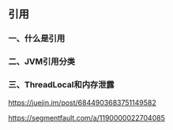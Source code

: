 ## 引用

### 一、什么是引用

### 二、JVM引用分类

### 三、ThreadLocal和内存泄露

https://juejin.im/post/6844903683751149582

https://segmentfault.com/a/1190000022704085






